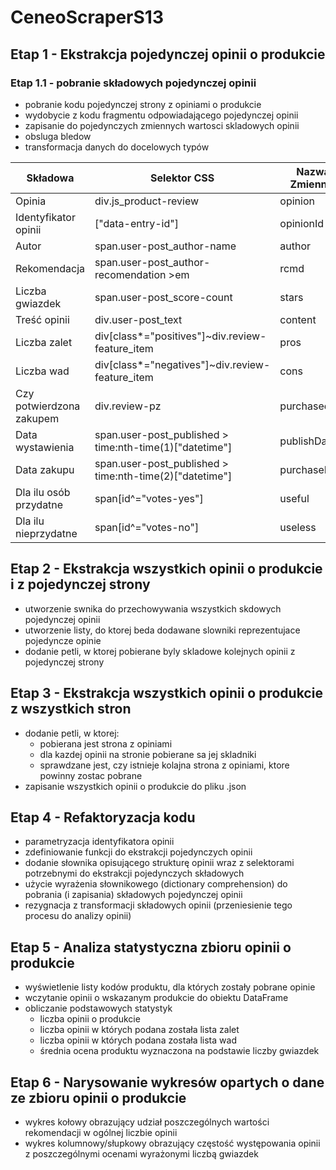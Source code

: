 # CeneoScraperS13
## Etap 1 - Ekstrakcja pojedynczej opinii o produkcie
### Etap 1.1 - pobranie składowych pojedynczej opinii
- pobranie kodu pojedynczej strony z opiniami o produkcie
- wydobycie z kodu fragmentu odpowiadającego pojedynczej opinii
- zapisanie do pojedynczych zmiennych wartosci skladowych opinii
- obsluga bledow
- transformacja danych do docelowych typów

|Składowa|Selektor CSS|Nazwa Zmiennej|Typ danych|
|--------|------------|--------------|----------|
|Opinia|div.js_product-review|opinion|bs4.element.Tag|
|Identyfikator opinii|["data-entry-id"]|opinionId|str|
|Autor|span.user-post_author-name|author|str|
|Rekomendacja|span.user-post_author-recomendation >em|rcmd|bool|
|Liczba gwiazdek|span.user-post_score-count|stars|float|
|Treść opinii|div.user-post_text|content|str|
|Liczba zalet|div[class*="positives"]~div.review-feature_item|pros|list|
|Liczba wad|div[class*="negatives"]~div.review-feature_item|cons|list|
|Czy potwierdzona zakupem|div.review-pz|purchased|bool|
|Data wystawienia|span.user-post_published > time:nth-time(1)["datetime"]|publishDate|str|
|Data zakupu|span.user-post_published > time:nth-time(2)["datetime"]|purchaseDate|str|
|Dla ilu osób przydatne|span[id^="votes-yes"]|useful|int|
|Dla ilu nieprzydatne|span[id^="votes-no"]|useless|int|

## Etap 2 - Ekstrakcja  wszystkich opinii o produkcie i z pojedynczej strony
- utworzenie swnika do przechowywania wszystkich skdowych pojedynczej opinii
- utworzenie listy, do ktorej beda dodawane slowniki 
reprezentujace pojedyncze opinie
- dodanie petli, w ktorej pobierane byly skladowe kolejnych opinii z pojedynczej strony

## Etap 3 - Ekstrakcja wszystkich opinii o produkcie z wszystkich stron
- dodanie petli, w ktorej:
    * pobierana jest strona z opiniami
    * dla kazdej opinii na stronie pobierane sa jej skladniki
    * sprawdzane jest, czy istnieje kolajna strona z opiniami, ktore powinny zostac pobrane
-  zapisanie wszystkich opinii o produkcie do pliku .json

## Etap 4 - Refaktoryzacja kodu
- parametryzacja identyfikatora opinii
- zdefiniowanie funkcji do ekstrakcji pojedynczych opinii
- dodanie słownika opisującego strukturę opinii wraz z selektorami potrzebnymi do ekstrakcji pojedynczych składowych
- użycie wyrażenia słownikowego (dictionary comprehension) do pobrania (i zapisania) składowych pojedynczej opinii
- rezygnacja z transformacji składowych opinii (przeniesienie tego procesu do analizy opinii)

## Etap 5 - Analiza statystyczna zbioru opinii o produkcie
- wyświetlenie listy kodów produktu, dla których zostały pobrane opinie
- wczytanie opinii o wskazanym produkcie do obiektu DataFrame
- obliczanie podstawowych statystyk
    * liczba opinii o produkcie
    * liczba opinii w których podana została lista zalet
    * liczba opinii w których podana została lista wad
    * średnia ocena produktu wyznaczona na podstawie liczby gwiazdek

## Etap 6 - Narysowanie wykresów opartych o dane ze zbioru opinii o produkcie
- wykres kołowy obrazujący udział poszczególnych wartości rekomendacji w ogólnej liczbie opinii
- wykres kolumnowy/słupkowy obrazujący częstość występowania opinii z poszczególnymi ocenami wyrażonymi liczbą gwiazdek
